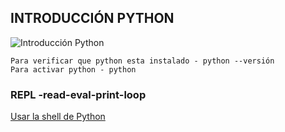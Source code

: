 ## INTRODUCCIÓN PYTHON
![Introducción Python](https://codigospython.com/wp-content/uploads/2023/09/aplicaciones-python.png)

```
Para verificar que python esta instalado - python --versión
Para activar python - python
```

### REPL -read-eval-print-loop
[Usar la shell de Python ](https://elpythonista.com/python-shell-repl)

